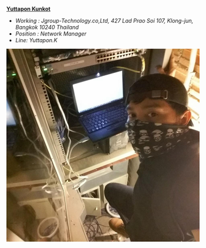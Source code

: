**[Yuttapon Kunkot](https://ghost0000heavy.github.io/)**
* *Working : Jgroup-Technology.co,Ltd, 427 Lad Prao Soi 107, Klong-jun, Bangkok 10240 Thailand* 
* *Position  :  Network Manager*
* *Line: Yuttapon.K*

 ![adventure config](Config.jpg)
